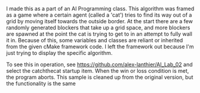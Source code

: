 I made this as a part of an AI Programming class. 
This algorithm was framed as a game where a certain agent (called a 'cat') tries to find its
way out of a grid by moving itself towards the outside border. At the start there are
a few randomly generated blockers that take up a grid space, and more blockers are
spawned at the point the cat is trying to get to in an attempt to fully wall it in.
Because of this, some variables and classes are reliant or inherited from the given
cMake framework code. I left the framework out because I'm just trying to display the specific algorithm.

To see this in operation, see https://github.com/alex-lanthier/AI_Lab_02 and select the catchthecat startup item.
When the win or loss condition is met, the program aborts. This sample is cleaned up from the original version,
but the functionality is the same
